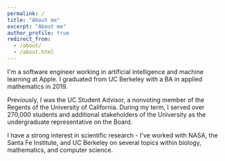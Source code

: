 ```yaml
---
permalink: /
title: "About me"
excerpt: "About me"
author_profile: true
redirect_from:
  - /about/
  - /about.html
---
```

I'm a software engineer working in artificial intelligence and machine learning at Apple. I graduated from UC Berkeley with a BA in applied mathematics in 2019.

Previously, I was the UC Student Advisor, a nonvoting member of the Regents of the University of California. During my term, I served over 270,000 students and additional stakeholders of the University as the undergraduate representative on the Board.

I have a strong interest in scientific research - I've worked with NASA, the Santa Fe Institute, and UC Berkeley on several topics within biology, mathematics, and computer science.
